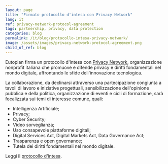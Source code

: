 ```yaml
---
layout: page
title: "Firmato protocollo d'intesa con Privacy Network"
lang: it
ref: privacy-network-protocol-agreement
tags: partnership, privacy, data protection
categories: blog
permalink: /it/blog/protocollo-intesa-privacy-network/
image: /assets/images/privacy-network-protocol-agreement.png
child_of_ref: blog
---
```


Eutopian firma un protocollo d'intesa con [Privacy
Network](https://privacy-network.it/), organizzazione nonprofit italiana che
promuove e difende privacy e diritti fondamentali nel mondo digitale,
affrontando le sfide dell'innovazione tecnologica.

La collaborazione, da declinarsi attraverso una partecipazione congiunta a
tavoli di lavoro e iniziative progettuali, sensibilizzazione dell'opinione
pubblica e della politica, organizzazione di eventi e cicli di formazione, sarà
focalizzata sui temi di interesse comune, quali: 

- Intelligenza Artificiale;
- Privacy;
- Cyber Security;
- Video sorveglianza;
- Uso consapevole piattaforme digitali;
- Digital Services Act, Digital Markets Act, Data Governance Act;
- Trasparenza e open governance;
- Tutela dei diritti fondamentali nel mondo digitale.

Leggi il [protocollo d'intesa](/assets/docs/Eutopian_PrivacyNetwork_Protocollo_Intesa.pdf).
